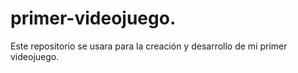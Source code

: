 # primer-videojuego.
Este repositorio se usara para la creación y desarrollo de mi primer videojuego.
